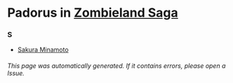 # Padorus in [Zombieland Saga](https://myanimelist.net/anime/37976/Zombieland_Saga)

### S
* [Sakura Minamoto](https://github.com/shadow578/Project-Padoru/blob/master/table-of-contents/characters/SakuraMinamoto.md)

###### This page was automatically generated. If it contains errors, please open a Issue.
